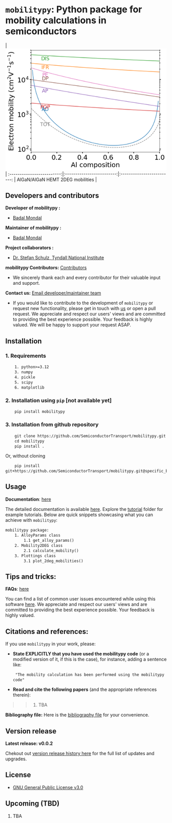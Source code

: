 # `mobilitypy`: Python package for mobility calculations in semiconductors

<!-- =========================================================== -->

<!-- =========================================================== -->
  |  ![](imgs/mobilities_300K.png) |
:-------------------------:|:-------------------------:|:-------------------------:
 |  AlGaN/AlGaN HEMT 2DEG mobilities |
<!-- =========================================================== -->

<!-- =========================================================== -->
## Developers and contributors
<!-- =========================================================== -->

__Developer of mobilitypy :__

* [Badal Mondal](https://github.com/bmondal94) 

__Maintainer of mobilitypy :__
* [Badal Mondal](https://github.com/bmondal94)

__Project collaborators :__

* [Dr. Stefan Schulz, Tyndall National Institute](https://www.tyndall.ie/people/stefan-schulz/)

__mobilitypy Contributors:__  [Contributors](https://github.com/SemiconductorTransport/mobilitypy/graphs/contributors)

* We sincerely thank each and every contributor for their valuable input and support.

__Contact us:__ [Email developer/maintainer team](mailto:badalmondal.chembgc@gmail.com)

* If you would like to contribute to the development of `mobilitypy` or request new functionality, please get in touch with [us](mailto:badalmondal.chembgc@gmail.com) or open a pull request. We appreciate and respect our users' views and are committed to providing the best experience possible. Your feedback is highly valued. We will be happy to support your request ASAP.

<!-- =========================================================== -->

<!-- =========================================================== -->
## Installation

### 1. Requirements
```
    1. python>=3.12
    3. numpy
    4. pickle
    5. scipy
    6. matplotlib
```

### 2. Installation using `pip` [not available yet]

```
    pip install mobilitypy
```

### 3. Installation from github repository

```
    git clone https://github.com/SemiconductorTransport/mobilitypy.git
    cd mobilitypy
    pip install .  
```
Or, without cloning
```
    pip install git+https://github.com/SemiconductorTransport/mobilitypy.git@specific_branch
```

<!-- =========================================================== -->


<!-- =========================================================== -->
## Usage
__Documentation__: [here](docs/USAGE.md)

The detailed documentation is available [here](docs/USAGE.md). Explore the [tutorial](tutorials) folder for example tutorials. Below are quick snippets showcasing what you can achieve with `mobilitypy`:
```
mobilitypy package:
    1. AlloyParams class
        1.1 get_alloy_params()
    2. Mobility2DEG class
        2.1 calculate_mobility()
    3. Plottings class
        3.1 plot_2deg_mobilities()
```

<!-- =========================================================== -->
## Tips and tricks:

__FAQs__: [here](docs/FAQs.md)

You can find a list of common user issues encountered while using this software [here](docs/FAQs.md). We appreciate and respect our users' views and are committed to providing the best experience possible. Your feedback is highly valued.

<!-- =========================================================== -->

<!-- =========================================================== -->
## Citations and references:

If you use `mobilitypy` in your work, please:

  * **State EXPLICITLY that you have used the mobilitypy code** (or a modified version of it, if this is the case), for instance, adding a sentence like:

         "The mobility calculation has been performed using the mobilitypy code"

  * **Read and cite the following papers** (and the appropriate references therein):
    
>> 1. TBA

__Bibliography file:__ Here is the [bibliography file](docs/REFERENCES.md) for your convenience.

<!-- =========================================================== -->

<!-- =========================================================== -->
## Version release
__Latest release: v0.0.2__

Chekout out [version release history here](docs/RELEASE.md) for the full list of updates and upgrades.

<!-- =========================================================== -->

<!-- =========================================================== -->
## License
* [GNU General Public License v3.0](LICENSE)
<!-- =========================================================== -->

<!-- =========================================================== -->
## Upcoming (TBD)
1. TBA
<!-- =========================================================== -->

